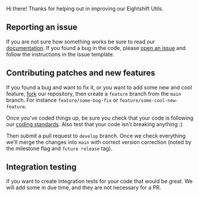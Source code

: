 Hi there! Thanks for helping out in improving our Eightshift Utils.

## Reporting an issue

If you are not sure how something works be sure to read our [documentation](https://eightshift.com/). If you found a bug in the code, please [open an issue](https://github.com/infinum/eightshift-utils/issues) and follow the instructions in the issue template.

## Contributing patches and new features

If you found a bug and want to fix it, or you want to add some new and cool feature, [fork](https://github.com/infinum/eightshift-utils) our repository, then create a `feature` branch from the `main` branch. For instance `feature/some-bug-fix` or `feature/some-cool-new-feature`.

Once you've coded things up, be sure you check that your code is following our [coding standards](https://github.com/infinum/eightshift-coding-standards). Also test that your code isn't breaking anything :)

Then submit a pull request to `develop` branch. Once we check everything we'll merge the changes into `main` with correct version correction (noted by the milestone flag and `future release` tag).

## Integration testing

If you want to create integration tests for your code that would be great. We will add some in due time, and they are not necessary for a PR.
